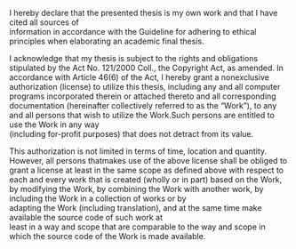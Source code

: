 I  hereby  declare  that  the  presented  thesis  is  my  own  work  and  that  I  have  cited  all sources  of  
information  in  accordance  with  the  Guideline  for  adhering  to  ethical principles when elaborating an 
academic final thesis.

I acknowledge that my thesis is subject to the rights and obligations stipulated by the Act No. 121/2000 Coll., 
the Copyright Act, as amended. In accordance with Article 46(6) of  the  Act,  I  hereby  grant a  nonexclusive  
authorization  (license)  to  utilize  this  thesis, including any and all computer programs incorporated therein or 
attached thereto and all corresponding documentation (hereinafter collectively referred to as the “Work”), to any and 
all persons that wish to utilize the Work.Such persons are entitled to use the Work  in  any  way  
(including  for-profit  purposes)  that  does  not  detract  from  its  value.

This  authorization  is  not  limited  in  terms  of  time,  location  and  quantity.
However,  all persons thatmakes use of the above license shall be obliged to grant a license at least in the same scope 
as defined above with respect to each and every work that is created (wholly or in part) based on the Work, by modifying 
the Work, by combining the Work with  another  work,  by  including  the  Work  in  a  collection  of  works  or  by  
adapting  the Work (including translation), and at the same time make available the source code of such  work  at  
least  in  a  way  and  scope  that  are  comparable  to  the  way  and  scope  in which the source code of the Work 
is made available.